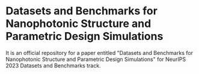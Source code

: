 # Datasets and Benchmarks for Nanophotonic Structure and Parametric Design Simulations

It is an official repository for a paper entitled "Datasets and Benchmarks for Nanophotonic Structure and Parametric Design Simulations" for NeurIPS 2023 Datasets and Benchmarks track.
